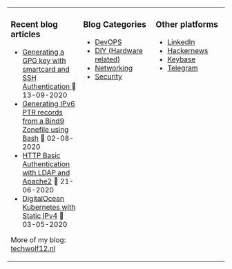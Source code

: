 <table><tr><td valign="top" width="33%">

### Recent blog articles
* [Generating a GPG key with smartcard and SSH Authentication ](https://techwolf12.nl/blog/generating-gpg-key-smartcard-and-ssh-authentication) 📅 13-09-2020
* [Generating IPv6 PTR records from a Bind9 Zonefile using Bash](https://techwolf12.nl/blog/generating-ipv6-ptr-records-bind9-zonefile-using-bash) 📅 02-08-2020
* [HTTP Basic Authentication with LDAP and Apache2](https://techwolf12.nl/blog/http-basic-authentication-ldap-and-apache2) 📅 21-06-2020
* [DigitalOcean Kubernetes with Static IPv4](https://techwolf12.nl/blog/digitalocean-kubernetes-static-ipv4) 📅 03-05-2020

More of my blog: [techwolf12.nl](https://techwolf12.nl/blog)
</td><td valign="top" width="33%">

### Blog Categories
* [DevOPS](https://techwolf12.nl/tag/devops)
* [DIY (Hardware related)](https://techwolf12.nl/tag/diy)
* [Networking](https://techwolf12.nl/tag/networking)
* [Security](https://techwolf12.nl/tag/security)

</td><td valign="top" width="33%">

### Other platforms
* [LinkedIn](https://www.linkedin.com/in/techwolf12)
* [Hackernews](https://news.ycombinator.com/user?id=techwolf12)
* [Keybase](https://keybase.io/techwolf12)
* [Telegram](https://t.me/techwolf12)
</td></tr></table>


